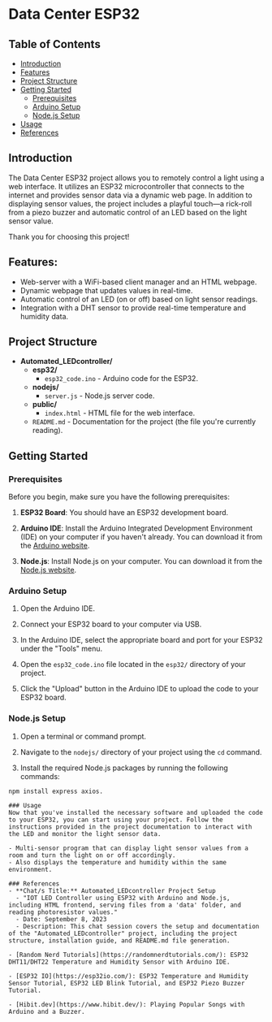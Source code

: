# Data Center ESP32

## Table of Contents
- [Introduction](#introduction)
- [Features](#features)
- [Project Structure](#project-structure)
- [Getting Started](#getting-started)
  - [Prerequisites](#prerequisites)
  - [Arduino Setup](#arduino-setup)
  - [Node.js Setup](#nodejs-setup)
- [Usage](#usage)
- [References](#references)

## Introduction
The Data Center ESP32 project allows you to remotely control a light using a web interface. It utilizes an ESP32 microcontroller that connects to the internet and provides sensor data via a dynamic web page. In addition to displaying sensor values, the project includes a playful touch—a rick-roll from a piezo buzzer and automatic control of an LED based on the light sensor value.

Thank you for choosing this project!

## Features:
- Web-server with a WiFi-based client manager and an HTML webpage.
- Dynamic webpage that updates values in real-time.
- Automatic control of an LED (on or off) based on light sensor readings.
- Integration with a DHT sensor to provide real-time temperature and humidity data.

## Project Structure
- **Automated_LEDcontroller/**
  - **esp32/**
    - `esp32_code.ino` - Arduino code for the ESP32.
  - **nodejs/**
    - `server.js` - Node.js server code.
  - **public/**
    - `index.html` - HTML file for the web interface.
  - `README.md` - Documentation for the project (the file you're currently reading).

## Getting Started

### Prerequisites
Before you begin, make sure you have the following prerequisites:

1. **ESP32 Board**: You should have an ESP32 development board.

2. **Arduino IDE**: Install the Arduino Integrated Development Environment (IDE) on your computer if you haven't already. You can download it from the [Arduino website](https://www.arduino.cc/en/software).

3. **Node.js**: Install Node.js on your computer. You can download it from the [Node.js website](https://nodejs.org/).

### Arduino Setup

1. Open the Arduino IDE.

2. Connect your ESP32 board to your computer via USB.

3. In the Arduino IDE, select the appropriate board and port for your ESP32 under the "Tools" menu.

4. Open the `esp32_code.ino` file located in the `esp32/` directory of your project.

5. Click the "Upload" button in the Arduino IDE to upload the code to your ESP32 board.

### Node.js Setup

1. Open a terminal or command prompt.

2. Navigate to the `nodejs/` directory of your project using the `cd` command.

3. Install the required Node.js packages by running the following commands:

```shell
npm install express axios.

### Usage
Now that you've installed the necessary software and uploaded the code to your ESP32, you can start using your project. Follow the instructions provided in the project documentation to interact with the LED and monitor the light sensor data.

- Multi-sensor program that can display light sensor values from a room and turn the light on or off accordingly.
- Also displays the temperature and humidity within the same environment.

### References
- **Chat/s Title:** Automated_LEDcontroller Project Setup
  - "IOT LED Controller using ESP32 with Arduino and Node.js, including HTML frontend, serving files from a 'data' folder, and reading photoresistor values."
  - Date: September 8, 2023
  - Description: This chat session covers the setup and documentation of the "Automated_LEDcontroller" project, including the project structure, installation guide, and README.md file generation.

- [Random Nerd Tutorials](https://randomnerdtutorials.com/): ESP32 DHT11/DHT22 Temperature and Humidity Sensor with Arduino IDE.

- [ESP32 IO](https://esp32io.com/): ESP32 Temperature and Humidity Sensor Tutorial, ESP32 LED Blink Tutorial, and ESP32 Piezo Buzzer Tutorial.

- [Hibit.dev](https://www.hibit.dev/): Playing Popular Songs with Arduino and a Buzzer.

